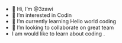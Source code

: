- 👋 Hi, I’m @3zawi
- 👀 I’m interested in Codin
- 🌱 I’m currently learning Hello world coding
- 💞️ I’m looking to collaborate on great team
- I am would like to learn about coding .

<!---
3zawi/3zawi is a ✨ special ✨ repository because its `README.md` (this file) appears on your GitHub profile.
You can click the Preview link to take a look at your changes.
--->
